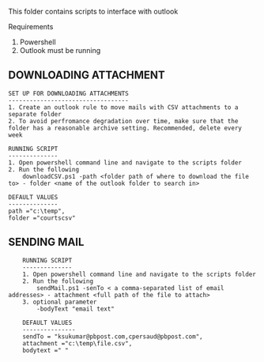 This folder contains scripts to interface with outlook

Requirements
1. Powershell
2. Outlook must be running


DOWNLOADING ATTACHMENT
-----------------------
	SET UP FOR DOWNLOADING ATTACHMENTS
	----------------------------------
	1. Create an outlook rule to move mails with CSV attachments to a separate folder
	2. To avoid perfromance degradation over time, make sure that the folder has a reasonable archive setting. Recommended, delete every week

	RUNNING SCRIPT
	--------------
	1. Open powershell command line and navigate to the scripts folder
	2. Run the following
		downloadCSV.ps1 -path <folder path of where to download the file to> - folder <name of the outlook folder to search in>
		
	DEFAULT VALUES
	--------------
	path ="c:\temp",
	folder ="courtscsv"

SENDING MAIL
--------------
		RUNNING SCRIPT
		--------------
		1. Open powershell command line and navigate to the scripts folder
		2. Run the following
			sendMail.ps1 -senTo < a comma-separated list of email addresses> - attachment <full path of the file to attach>
		3. optional parameter
			-bodyText "email text"

		DEFAULT VALUES
		---------------
		sendTo = "ksukumar@pbpost.com,cpersaud@pbpost.com",
		attachment ="c:\temp\file.csv",
		bodytext =" "